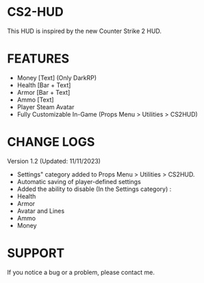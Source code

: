# CS2-HUD
This HUD is inspired by the new Counter Strike 2 HUD.

# FEATURES
- Money [Text] (Only DarkRP)
- Health [Bar + Text]
- Armor [Bar + Text]
- Ammo [Text]
- Player Steam Avatar
- Fully Customizable In-Game (Props Menu > Utilities > CS2HUD)

# CHANGE LOGS
Version 1.2 (Updated: 11/11/2023)
* Settings" category added to Props Menu > Utilities > CS2HUD.
* Automatic saving of player-defined settings
* Added the ability to disable (In the Settings category) :
* Health
* Armor
* Avatar and Lines
* Ammo
* Money

# SUPPORT
If you notice a bug or a problem, please contact me.
